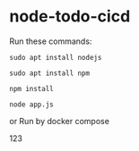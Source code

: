 # node-todo-cicd

Run these commands:


`sudo apt install nodejs`


`sudo apt install npm`


`npm install`

`node app.js`

or Run by docker compose

123




